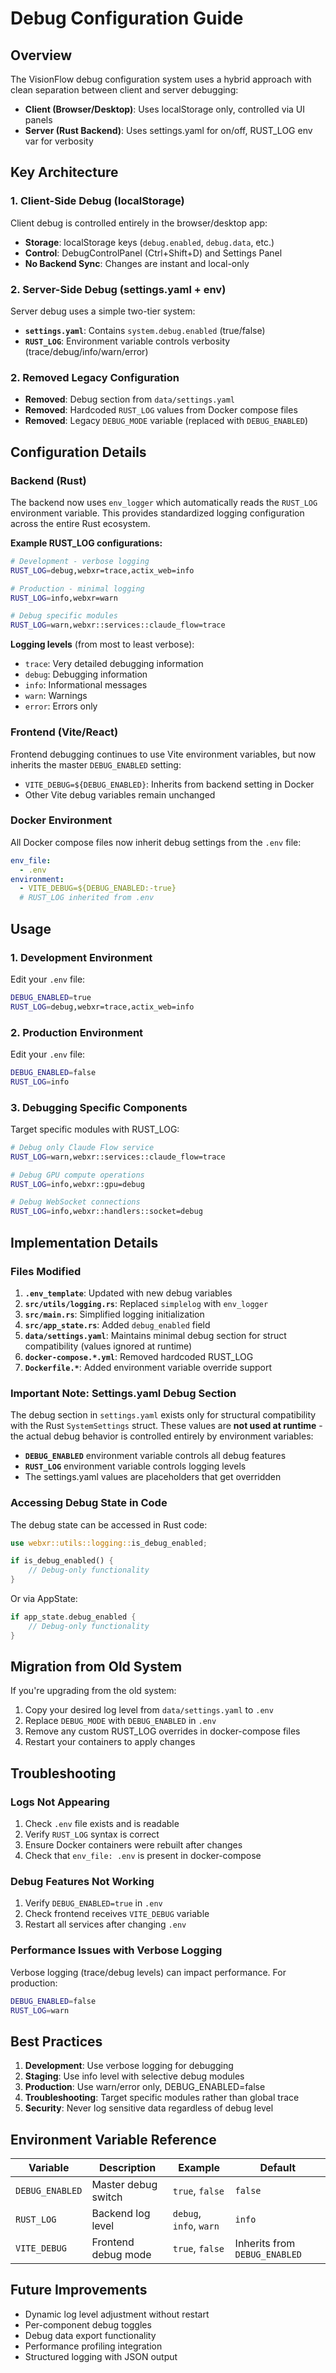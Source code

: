 # Debug Configuration Guide

## Overview

The VisionFlow debug configuration system uses a hybrid approach with clean separation between client and server debugging:

- **Client (Browser/Desktop)**: Uses localStorage only, controlled via UI panels
- **Server (Rust Backend)**: Uses settings.yaml for on/off, RUST_LOG env var for verbosity

## Key Architecture

### 1. Client-Side Debug (localStorage)

Client debug is controlled entirely in the browser/desktop app:

- **Storage**: localStorage keys (`debug.enabled`, `debug.data`, etc.)
- **Control**: DebugControlPanel (Ctrl+Shift+D) and Settings Panel
- **No Backend Sync**: Changes are instant and local-only

### 2. Server-Side Debug (settings.yaml + env)

Server debug uses a simple two-tier system:

- **`settings.yaml`**: Contains `system.debug.enabled` (true/false)
- **`RUST_LOG`**: Environment variable controls verbosity (trace/debug/info/warn/error)

### 2. Removed Legacy Configuration

- **Removed**: Debug section from `data/settings.yaml`
- **Removed**: Hardcoded `RUST_LOG` values from Docker compose files
- **Removed**: Legacy `DEBUG_MODE` variable (replaced with `DEBUG_ENABLED`)

## Configuration Details

### Backend (Rust)

The backend now uses `env_logger` which automatically reads the `RUST_LOG` environment variable. This provides standardized logging configuration across the entire Rust ecosystem.

**Example RUST_LOG configurations:**
```bash
# Development - verbose logging
RUST_LOG=debug,webxr=trace,actix_web=info

# Production - minimal logging
RUST_LOG=info,webxr=warn

# Debug specific modules
RUST_LOG=warn,webxr::services::claude_flow=trace
```

**Logging levels** (from most to least verbose):
- `trace`: Very detailed debugging information
- `debug`: Debugging information
- `info`: Informational messages
- `warn`: Warnings
- `error`: Errors only

### Frontend (Vite/React)

Frontend debugging continues to use Vite environment variables, but now inherits the master `DEBUG_ENABLED` setting:

- `VITE_DEBUG=${DEBUG_ENABLED}`: Inherits from backend setting in Docker
- Other Vite debug variables remain unchanged

### Docker Environment

All Docker compose files now inherit debug settings from the `.env` file:

```yaml
env_file:
  - .env
environment:
  - VITE_DEBUG=${DEBUG_ENABLED:-true}
  # RUST_LOG inherited from .env
```

## Usage

### 1. Development Environment

Edit your `.env` file:
```bash
DEBUG_ENABLED=true
RUST_LOG=debug,webxr=trace,actix_web=info
```

### 2. Production Environment

Edit your `.env` file:
```bash
DEBUG_ENABLED=false
RUST_LOG=info
```

### 3. Debugging Specific Components

Target specific modules with RUST_LOG:
```bash
# Debug only Claude Flow service
RUST_LOG=warn,webxr::services::claude_flow=trace

# Debug GPU compute operations
RUST_LOG=info,webxr::gpu=debug

# Debug WebSocket connections
RUST_LOG=info,webxr::handlers::socket=debug
```

## Implementation Details

### Files Modified

1. **`.env_template`**: Updated with new debug variables
2. **`src/utils/logging.rs`**: Replaced `simplelog` with `env_logger`
3. **`src/main.rs`**: Simplified logging initialization
4. **`src/app_state.rs`**: Added `debug_enabled` field
5. **`data/settings.yaml`**: Maintains minimal debug section for struct compatibility (values ignored at runtime)
6. **`docker-compose.*.yml`**: Removed hardcoded RUST_LOG
7. **`Dockerfile.*`**: Added environment variable override support

### Important Note: Settings.yaml Debug Section

The debug section in `settings.yaml` exists only for structural compatibility with the Rust `SystemSettings` struct. These values are **not used at runtime** - the actual debug behavior is controlled entirely by environment variables:

- **`DEBUG_ENABLED`** environment variable controls all debug features
- **`RUST_LOG`** environment variable controls logging levels
- The settings.yaml values are placeholders that get overridden

### Accessing Debug State in Code

The debug state can be accessed in Rust code:

```rust
use webxr::utils::logging::is_debug_enabled;

if is_debug_enabled() {
    // Debug-only functionality
}
```

Or via AppState:
```rust
if app_state.debug_enabled {
    // Debug-only functionality
}
```

## Migration from Old System

If you're upgrading from the old system:

1. Copy your desired log level from `data/settings.yaml` to `.env`
2. Replace `DEBUG_MODE` with `DEBUG_ENABLED` in `.env`
3. Remove any custom RUST_LOG overrides in docker-compose files
4. Restart your containers to apply changes

## Troubleshooting

### Logs Not Appearing

1. Check `.env` file exists and is readable
2. Verify `RUST_LOG` syntax is correct
3. Ensure Docker containers were rebuilt after changes
4. Check that `env_file: .env` is present in docker-compose

### Debug Features Not Working

1. Verify `DEBUG_ENABLED=true` in `.env`
2. Check frontend receives `VITE_DEBUG` variable
3. Restart all services after changing `.env`

### Performance Issues with Verbose Logging

Verbose logging (trace/debug levels) can impact performance. For production:
```bash
DEBUG_ENABLED=false
RUST_LOG=warn
```

## Best Practices

1. **Development**: Use verbose logging for debugging
2. **Staging**: Use info level with selective debug modules
3. **Production**: Use warn/error only, DEBUG_ENABLED=false
4. **Troubleshooting**: Target specific modules rather than global trace
5. **Security**: Never log sensitive data regardless of debug level

## Environment Variable Reference

| Variable | Description | Example | Default |
|----------|-------------|---------|---------|
| `DEBUG_ENABLED` | Master debug switch | `true`, `false` | `false` |
| `RUST_LOG` | Backend log level | `debug`, `info`, `warn` | `info` |
| `VITE_DEBUG` | Frontend debug mode | `true`, `false` | Inherits from `DEBUG_ENABLED` |

## Future Improvements

- Dynamic log level adjustment without restart
- Per-component debug toggles
- Debug data export functionality
- Performance profiling integration
- Structured logging with JSON output